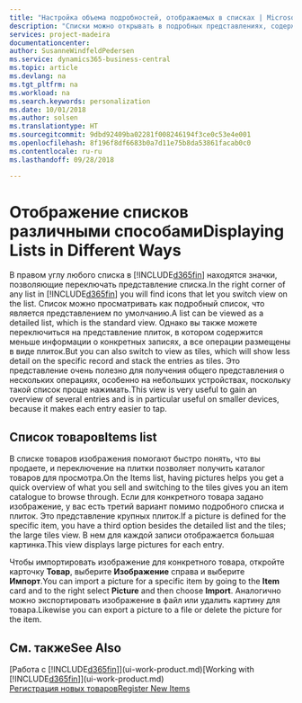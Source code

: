 ```yaml
---
title: "Настройка объема подробностей, отображаемых в списках | Microsoft Docs"
description: "Списки можно открывать в подробных представлениях, содержащих дополнительные сведения, или в виде плиток, которые удобно просматривать."
services: project-madeira
documentationcenter: 
author: SusanneWindfeldPedersen
ms.service: dynamics365-business-central
ms.topic: article
ms.devlang: na
ms.tgt_pltfrm: na
ms.workload: na
ms.search.keywords: personalization
ms.date: 10/01/2018
ms.author: solsen
ms.translationtype: HT
ms.sourcegitcommit: 9dbd92409ba02281f008246194f3ce0c53e4e001
ms.openlocfilehash: 8f196f8df6683b0a7d11e75b8da53861facab0c0
ms.contentlocale: ru-ru
ms.lasthandoff: 09/28/2018

---
```

# <a name="displaying-lists-in-different-ways"></a><span data-ttu-id="bfb79-103">Отображение списков различными способами</span><span class="sxs-lookup"><span data-stu-id="bfb79-103">Displaying Lists in Different Ways</span></span>
<span data-ttu-id="bfb79-104">В правом углу любого списка в [!INCLUDE[d365fin](includes/d365fin_md.md)] находятся значки, позволяющие переключать представление списка.</span><span class="sxs-lookup"><span data-stu-id="bfb79-104">In the right corner of any list in [!INCLUDE[d365fin](includes/d365fin_md.md)] you will find icons that let you switch view on the list.</span></span> <span data-ttu-id="bfb79-105">Список можно просматривать как подробный список, что является представлением по умолчанию.</span><span class="sxs-lookup"><span data-stu-id="bfb79-105">A list can be viewed as a detailed list, which is the standard view.</span></span> <span data-ttu-id="bfb79-106">Однако вы также можете переключиться на представление плиток, в котором содержится меньше информации о конкретных записях, а все операции размещены в виде плиток.</span><span class="sxs-lookup"><span data-stu-id="bfb79-106">But you can also switch to view as tiles, which will show less detail on the specific record and stack the entries as tiles.</span></span> <span data-ttu-id="bfb79-107">Это представление очень полезно для получения общего представления о нескольких операциях, особенно на небольших устройствах, поскольку такой список проще нажимать.</span><span class="sxs-lookup"><span data-stu-id="bfb79-107">This view is very useful to gain an overview of several entries and is in particular useful on smaller devices, because it makes each entry easier to tap.</span></span>

## <a name="items-list"></a><span data-ttu-id="bfb79-108">Список товаров</span><span class="sxs-lookup"><span data-stu-id="bfb79-108">Items list</span></span>
<span data-ttu-id="bfb79-109">В списке товаров изображения помогают быстро понять, что вы продаете, и переключение на плитки позволяет получить каталог товаров для просмотра.</span><span class="sxs-lookup"><span data-stu-id="bfb79-109">On the Items list, having pictures helps you get a quick overview of what you sell and switching to the tiles gives you an item catalogue to browse through.</span></span> <span data-ttu-id="bfb79-110">Если для конкретного товара задано изображение, у вас есть третий вариант помимо подробного списка и плиток. Это представление крупных плиток.</span><span class="sxs-lookup"><span data-stu-id="bfb79-110">If a picture is defined for the specific item, you have a third option besides the detailed list and the tiles; the large tiles view.</span></span> <span data-ttu-id="bfb79-111">В нем для каждой записи отображается большая картинка.</span><span class="sxs-lookup"><span data-stu-id="bfb79-111">This view displays large pictures for each entry.</span></span>

<span data-ttu-id="bfb79-112">Чтобы импортировать изображение для конкретного товара, откройте карточку **Товар**, выберите **Изображение** справа и выберите **Импорт**.</span><span class="sxs-lookup"><span data-stu-id="bfb79-112">You can import a picture for a specific item by going to the **Item** card and to the right select **Picture** and then choose **Import**.</span></span> <span data-ttu-id="bfb79-113">Аналогично можно экспортировать изображение в файл или удалить картину для товара.</span><span class="sxs-lookup"><span data-stu-id="bfb79-113">Likewise you can export a picture to a file or delete the picture for the item.</span></span>  

## <a name="see-also"></a><span data-ttu-id="bfb79-114">См. также</span><span class="sxs-lookup"><span data-stu-id="bfb79-114">See Also</span></span>
<span data-ttu-id="bfb79-115">[Работа с [!INCLUDE[d365fin](includes/d365fin_md.md)]](ui-work-product.md)</span><span class="sxs-lookup"><span data-stu-id="bfb79-115">[Working with [!INCLUDE[d365fin](includes/d365fin_md.md)]](ui-work-product.md)</span></span>  
[<span data-ttu-id="bfb79-116">Регистрация новых товаров</span><span class="sxs-lookup"><span data-stu-id="bfb79-116">Register New Items</span></span>](inventory-how-register-new-items.md)  

